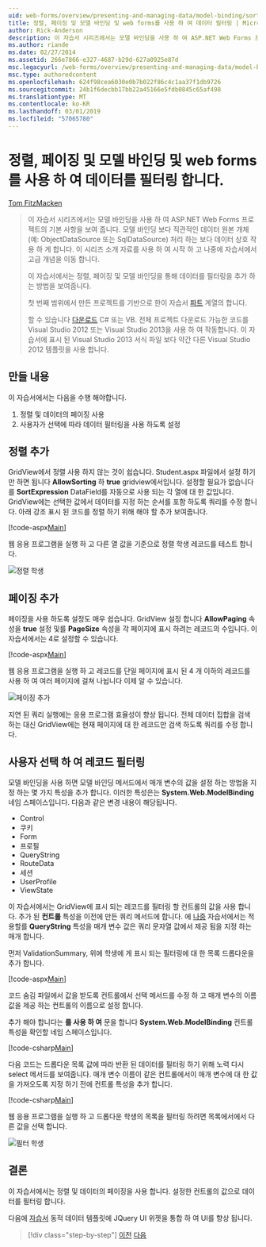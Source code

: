 ```yaml
---
uid: web-forms/overview/presenting-and-managing-data/model-binding/sorting-paging-and-filtering-data
title: 정렬, 페이징 및 모델 바인딩 및 web forms를 사용 하 여 데이터 필터링 | Microsoft Docs
author: Rick-Anderson
description: 이 자습서 시리즈에서는 모델 바인딩을 사용 하 여 ASP.NET Web Forms 프로젝트의 기본 사항을 보여 줍니다. 모델 바인딩을 통해 데이터 상호 작용 자세한 직선-...
ms.author: riande
ms.date: 02/27/2014
ms.assetid: 266e7866-e327-4687-b29d-627a0925e87d
msc.legacyurl: /web-forms/overview/presenting-and-managing-data/model-binding/sorting-paging-and-filtering-data
msc.type: authoredcontent
ms.openlocfilehash: 624f98cea6030e0b7b022f86c4c1aa37f1db9726
ms.sourcegitcommit: 24b1f6decbb17bb22a45166e5fdb0845c65af498
ms.translationtype: MT
ms.contentlocale: ko-KR
ms.lasthandoff: 03/01/2019
ms.locfileid: "57065780"
---
```

<a name="sorting-paging-and-filtering-data-with-model-binding-and-web-forms"></a>정렬, 페이징 및 모델 바인딩 및 web forms를 사용 하 여 데이터를 필터링 합니다.
====================
[Tom FitzMacken](https://github.com/tfitzmac)

> 이 자습서 시리즈에서는 모델 바인딩을 사용 하 여 ASP.NET Web Forms 프로젝트의 기본 사항을 보여 줍니다. 모델 바인딩 보다 직관적인 데이터 원본 개체 (예: ObjectDataSource 또는 SqlDataSource) 처리 하는 보다 데이터 상호 작용 하 게 합니다. 이 시리즈 소개 자료를 사용 하 여 시작 하 고 나중에 자습서에서 고급 개념을 이동 합니다.
> 
> 이 자습서에서는 정렬, 페이징 및 모델 바인딩을 통해 데이터를 필터링을 추가 하는 방법을 보여줍니다.
> 
> 첫 번째 범위에서 만든 프로젝트를 기반으로 한이 자습서 [파트](retrieving-data.md) 계열의 합니다.
> 
> 할 수 있습니다 [다운로드](https://go.microsoft.com/fwlink/?LinkId=286116) C# 또는 VB. 전체 프로젝트 다운로드 가능한 코드를 Visual Studio 2012 또는 Visual Studio 2013을 사용 하 여 작동합니다. 이 자습서에 표시 된 Visual Studio 2013 서식 파일 보다 약간 다른 Visual Studio 2012 템플릿을 사용 합니다.


## <a name="what-youll-build"></a>만들 내용

이 자습서에서는 다음을 수행 해야합니다.

1. 정렬 및 데이터의 페이징 사용
2. 사용자가 선택에 따라 데이터 필터링을 사용 하도록 설정

## <a name="add-sorting"></a>정렬 추가

GridView에서 정렬 사용 하지 않는 것이 쉽습니다. Student.aspx 파일에서 설정 하기만 하면 됩니다 **AllowSorting** 하 **true** gridview에서입니다. 설정할 필요가 없습니다를 **SortExpression** DataField를 자동으로 사용 되는 각 열에 대 한 값입니다. GridView에는 선택한 값에서 데이터를 지정 하는 순서를 포함 하도록 쿼리를 수정 합니다. 아래 강조 표시 된 코드를 정렬 하기 위해 해야 할 추가 보여줍니다.

[!code-aspx[Main](sorting-paging-and-filtering-data/samples/sample1.aspx?highlight=5)]

웹 응용 프로그램을 실행 하 고 다른 열 값을 기준으로 정렬 학생 레코드를 테스트 합니다.

![정렬 학생](sorting-paging-and-filtering-data/_static/image2.png)

## <a name="add-paging"></a>페이징 추가

페이징을 사용 하도록 설정도 매우 쉽습니다. GridView 설정 합니다 **AllowPaging** 속성을 **true** 설정 및를 **PageSize** 속성을 각 페이지에 표시 하려는 레코드의 수입니다. 이 자습서에서는 4로 설정할 수 있습니다.

[!code-aspx[Main](sorting-paging-and-filtering-data/samples/sample2.aspx?highlight=5)]

웹 응용 프로그램을 실행 하 고 레코드를 단일 페이지에 표시 된 4 개 이하의 레코드를 사용 하 여 여러 페이지에 걸쳐 나뉩니다 이제 알 수 있습니다.

![페이징 추가](sorting-paging-and-filtering-data/_static/image4.png)

지연 된 쿼리 실행에는 응용 프로그램 효율성이 향상 됩니다. 전체 데이터 집합을 검색 하는 대신 GridView에는 현재 페이지에 대 한 레코드만 검색 하도록 쿼리를 수정 합니다.

## <a name="filter-records-by-user-selection"></a>사용자 선택 하 여 레코드 필터링

모델 바인딩을 사용 하면 모델 바인딩 메서드에서 매개 변수의 값을 설정 하는 방법을 지정 하는 몇 가지 특성을 추가 합니다. 이러한 특성은는 **System.Web.ModelBinding** 네임 스페이스입니다. 다음과 같은 변경 내용이 해당됩니다.

- Control
- 쿠키
- Form
- 프로필
- QueryString
- RouteData
- 세션
- UserProfile
- ViewState

이 자습서에서는 GridView에 표시 되는 레코드를 필터링 할 컨트롤의 값을 사용 합니다. 추가 된 **컨트롤** 특성을 이전에 만든 쿼리 메서드에 합니다. 에 [나중](using-query-string-values-to-retrieve-data.md) 자습서에서는 적용할를 **QueryString** 특성을 매개 변수 값은 쿼리 문자열 값에서 제공 됨을 지정 하는 매개 합니다.

먼저 ValidationSummary, 위에 학생에 게 표시 되는 필터링에 대 한 목록 드롭다운을 추가 합니다.

[!code-aspx[Main](sorting-paging-and-filtering-data/samples/sample3.aspx?highlight=3-11)]

코드 숨김 파일에서 값을 받도록 컨트롤에서 선택 메서드를 수정 하 고 매개 변수의 이름 값을 제공 하는 컨트롤의 이름으로 설정 합니다.

추가 해야 합니다는 **를 사용 하 여** 문을 합니다 **System.Web.ModelBinding** 컨트롤 특성을 확인할 네임 스페이스입니다.

[!code-csharp[Main](sorting-paging-and-filtering-data/samples/sample4.cs)]

다음 코드는 드롭다운 목록 값에 따라 반환 된 데이터를 필터링 하기 위해 노력 다시 select 메서드를 보여줍니다. 매개 변수 이름이 같은 컨트롤에서이 매개 변수에 대 한 값을 가져오도록 지정 하기 전에 컨트롤 특성을 추가 합니다.

[!code-csharp[Main](sorting-paging-and-filtering-data/samples/sample5.cs)]

웹 응용 프로그램을 실행 하 고 드롭다운 학생의 목록을 필터링 하려면 목록에서에서 다른 값을 선택 합니다.

![필터 학생](sorting-paging-and-filtering-data/_static/image6.png)

## <a name="conclusion"></a>결론

이 자습서에서는 정렬 및 데이터의 페이징을 사용 합니다. 설정한 컨트롤의 값으로 데이터를 필터링 합니다.

다음에 [자습서](integrating-jquery-ui.md) 동적 데이터 템플릿에 JQuery UI 위젯을 통합 하 여 UI를 향상 됩니다.

> [!div class="step-by-step"]
> [이전](updating-deleting-and-creating-data.md)
> [다음](integrating-jquery-ui.md)
